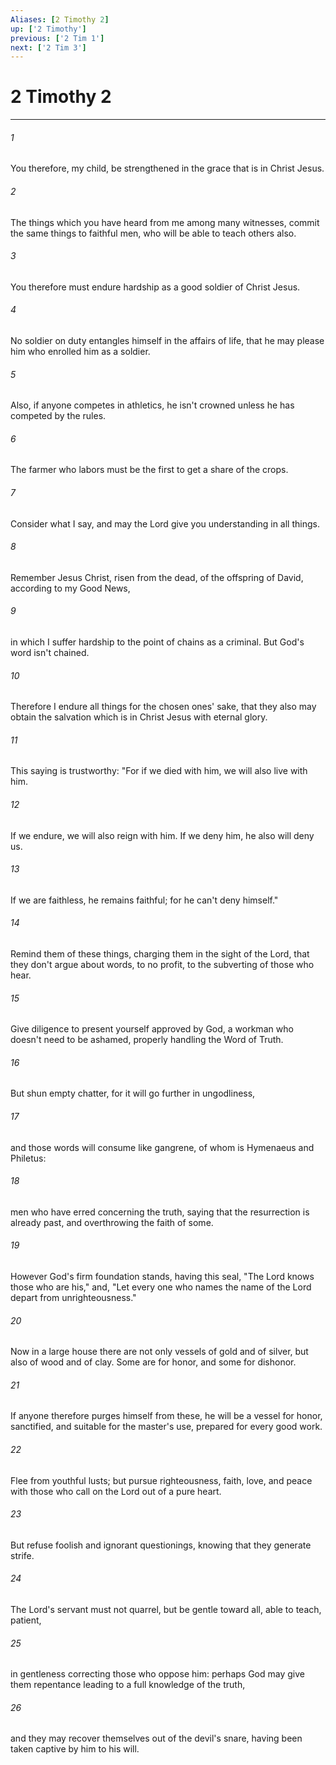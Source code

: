 ```yaml
---
Aliases: [2 Timothy 2]
up: ['2 Timothy']
previous: ['2 Tim 1']
next: ['2 Tim 3']
---
```

# 2 Timothy 2
***





###### 1 

You therefore, my child, be strengthened in the grace that is in Christ Jesus. 



###### 2 

The things which you have heard from me among many witnesses, commit the same things to faithful men, who will be able to teach others also. 



###### 3 

You therefore must endure hardship as a good soldier of Christ Jesus. 



###### 4 

No soldier on duty entangles himself in the affairs of life, that he may please him who enrolled him as a soldier. 



###### 5 

Also, if anyone competes in athletics, he isn't crowned unless he has competed by the rules. 



###### 6 

The farmer who labors must be the first to get a share of the crops. 



###### 7 

Consider what I say, and may the Lord give you understanding in all things. 



###### 8 

Remember Jesus Christ, risen from the dead, of the offspring of David, according to my Good News, 



###### 9 

in which I suffer hardship to the point of chains as a criminal. But God's word isn't chained. 



###### 10 

Therefore I endure all things for the chosen ones' sake, that they also may obtain the salvation which is in Christ Jesus with eternal glory. 



###### 11 

This saying is trustworthy: "For if we died with him, we will also live with him. 



###### 12 

If we endure, we will also reign with him. If we deny him, he also will deny us. 



###### 13 

If we are faithless, he remains faithful; for he can't deny himself." 



###### 14 

Remind them of these things, charging them in the sight of the Lord, that they don't argue about words, to no profit, to the subverting of those who hear. 



###### 15 

Give diligence to present yourself approved by God, a workman who doesn't need to be ashamed, properly handling the Word of Truth. 



###### 16 

But shun empty chatter, for it will go further in ungodliness, 



###### 17 

and those words will consume like gangrene, of whom is Hymenaeus and Philetus: 



###### 18 

men who have erred concerning the truth, saying that the resurrection is already past, and overthrowing the faith of some. 



###### 19 

However God's firm foundation stands, having this seal, "The Lord knows those who are his," and, "Let every one who names the name of the Lord depart from unrighteousness." 



###### 20 

Now in a large house there are not only vessels of gold and of silver, but also of wood and of clay. Some are for honor, and some for dishonor. 



###### 21 

If anyone therefore purges himself from these, he will be a vessel for honor, sanctified, and suitable for the master's use, prepared for every good work. 



###### 22 

Flee from youthful lusts; but pursue righteousness, faith, love, and peace with those who call on the Lord out of a pure heart. 



###### 23 

But refuse foolish and ignorant questionings, knowing that they generate strife. 



###### 24 

The Lord's servant must not quarrel, but be gentle toward all, able to teach, patient, 



###### 25 

in gentleness correcting those who oppose him: perhaps God may give them repentance leading to a full knowledge of the truth, 



###### 26 

and they may recover themselves out of the devil's snare, having been taken captive by him to his will.
